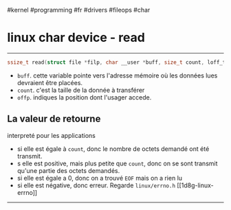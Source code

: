 #kernel #programming #fr #drivers #fileops #char 
# linux char device - read
---
```c
ssize_t read(struct file *filp, char __user *buff, size_t count, loff_t *offp); 
```
+ `buff`. cette variable pointe vers l'adresse mémoire où les données lues devraient être placées.
+ `count`. c'est la taille de la donnée à transférer
+ `offp`. indiques la position dont l'usager accede. 

## La valeur de retourne
interpreté pour les applications
+ si elle est égale à `count`, donc le nombre de octets demandé ont été transmit.
+ s elle est positive, mais plus petite que `count`, donc on se sont transmit qu'une partie des octets demandés.
+ si elle est égale a 0, donc on a trouvé `EOF` mais on a rien lu
+ si elle est négative, donc erreur. Regarde `linux/errno.h` [[1d8g-linux-errno]]



---
